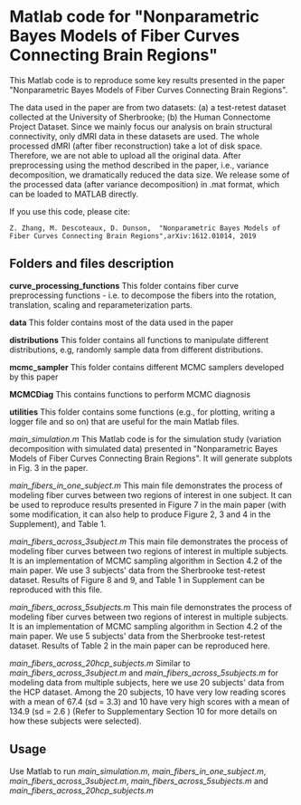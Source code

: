 Matlab code for
"Nonparametric Bayes Models of Fiber Curves Connecting Brain Regions"
==============
This Matlab code is to reproduce some key results presented in the paper "Nonparametric Bayes Models of Fiber Curves Connecting Brain Regions".

The data used in the paper are from two datasets: (a) a test-retest dataset collected at the University of Sherbrooke; (b) the Human Connectome Project Dataset. Since we mainly focus our analysis on brain structural connectivity, only dMRI data in these datasets are used. The whole processed dMRI (after fiber reconstruction) take a lot of disk space. Therefore, we are not able to upload all the original data. After preprocessing using the method described in the paper, i.e., variance decomposition, we dramatically reduced the data size. We release some of the processed data (after variance decomposition) in .mat format, which can be loaded to MATLAB directly.

If you use this code, please cite:

```
Z. Zhang, M. Descoteaux, D. Dunson,  "Nonparametric Bayes Models of Fiber Curves Connecting Brain Regions",arXiv:1612.01014, 2019
```

Folders and files description
-----
**curve_processing_functions**
This folder contains fiber curve preprocessing functions - i.e. to decompose the fibers into the rotation, translation, scaling and reparameterization parts.

**data**
This folder contains most of the data used in the paper

**distributions**
This folder contains all functions to manipulate different distributions, e.g, randomly sample data from different distributions. 

**mcmc_sampler**
This folder contains different MCMC samplers developed by this paper

**MCMCDiag**
This contains functions to perform MCMC diagnosis 

**utilities**
This folder contains some functions (e.g., for plotting, writing a logger file and so on) that are useful for the main Matlab files. 

*main_simulation.m* This Matlab code is for the simulation study (variation decomposition with simulated data) presented in "Nonparametric Bayes Models of Fiber Curves Connecting Brain Regions". It will generate subplots in Fig. 3 in the paper.

*main_fibers_in_one_subject.m* This main file demonstrates the process of modeling fiber curves between two regions of interest in one subject. It can be used to reproduce results presented in Figure 7 in the main paper (with some modification, it can also help to produce Figure 2, 3 and 4 in the Supplement), and Table 1.

*main_fibers_across_3subject.m* This main file demonstrates the process of modeling fiber curves between two regions of interest in multiple subjects. It is an implementation of MCMC sampling algorithm in Section 4.2 of the main paper. We use 3 subjects' data from the Sherbrooke test-retest dataset. Results of Figure 8 and 9, and Table 1 in Supplement can be reproduced with this file.

*main_fibers_across_5subjects.m* This main file demonstrates the process of modeling fiber curves between two regions of interest in multiple subjects. It is an implementation of MCMC sampling algorithm in Section 4.2 of the main paper. We use 5 subjects' data from the Sherbrooke test-retest dataset. Results of Table 2 in the main paper can be reproduced here. 

*main_fibers_across_20hcp_subjects.m* Similar to *main_fibers_across_3subject.m* and *main_fibers_across_5subjects.m* for modeling data from multiple subjects, here we use 20 subjects' data from the HCP dataset. Among the 20 subjects, 10 have very low reading scores with a mean of 67.4 (sd = 3.3) and 10 have very high scores with a mean of 134.9 (sd = 2.6 ) (Refer to Supplementary
Section 10 for more details on how these subjects were selected).



Usage
-----
Use Matlab to run *main_simulation.m*, *main_fibers_in_one_subject.m*, *main_fibers_across_3subject.m*, *main_fibers_across_5subjects.m* and *main_fibers_across_20hcp_subjects.m*